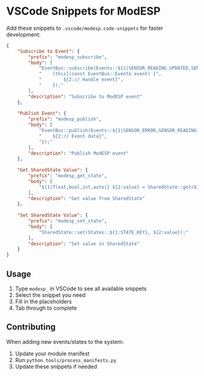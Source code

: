 # VSCode Snippets for ModESP

Add these snippets to `.vscode/modesp.code-snippets` for faster development:

```json
{
    "Subscribe to Event": {
        "prefix": "modesp_subscribe",
        "body": [
            "EventBus::subscribe(Events::${1|SENSOR_READING_UPDATED,SENSOR_ERROR,SENSOR_CALIBRATION_COMPLETE|},",
            "    [this](const EventBus::Event& event) {",
            "        ${2:// Handle event}",
            "    });"
        ],
        "description": "Subscribe to ModESP event"
    },
    
    "Publish Event": {
        "prefix": "modesp_publish",
        "body": [
            "EventBus::publish(Events::${1|SENSOR_ERROR,SENSOR_READING_UPDATED|}, {",
            "    ${2:// Event data}",
            "});"
        ],
        "description": "Publish ModESP event"
    },
    
    "Get SharedState Value": {
        "prefix": "modesp_get_state",
        "body": [
            "${1|float,bool,int,auto|} ${2:value} = SharedState::get<$1>(States::${3:STATE_KEY});"
        ],
        "description": "Get value from SharedState"
    },
    
    "Set SharedState Value": {
        "prefix": "modesp_set_state",
        "body": [
            "SharedState::set(States::${1:STATE_KEY}, ${2:value});"
        ],
        "description": "Set value in SharedState"
    }
}
```

## Usage

1. Type `modesp_` in VSCode to see all available snippets
2. Select the snippet you need
3. Fill in the placeholders
4. Tab through to complete

## Contributing

When adding new events/states to the system:
1. Update your module manifest
2. Run `python tools/process_manifests.py`
3. Update these snippets if needed
